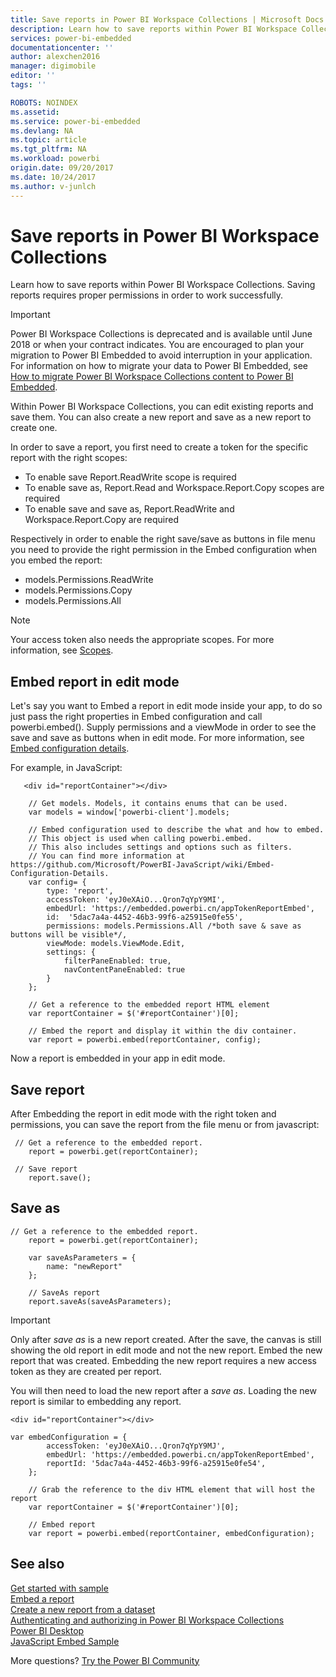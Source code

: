 ```yaml
---
title: Save reports in Power BI Workspace Collections | Microsoft Docs
description: Learn how to save reports within Power BI Workspace Collections. This requires proper permissions in order to work successfully.
services: power-bi-embedded
documentationcenter: ''
author: alexchen2016
manager: digimobile
editor: ''
tags: ''

ROBOTS: NOINDEX
ms.assetid: 
ms.service: power-bi-embedded
ms.devlang: NA
ms.topic: article
ms.tgt_pltfrm: NA
ms.workload: powerbi
origin.date: 09/20/2017
ms.date: 10/24/2017
ms.author: v-junlch
---
```

# Save reports in Power BI Workspace Collections

Learn how to save reports within Power BI Workspace Collections. Saving reports requires proper permissions in order to work successfully.

> [!IMPORTANT]
> Power BI Workspace Collections is deprecated and is available until June 2018 or when your contract indicates. You are encouraged to plan your migration to Power BI Embedded to avoid interruption in your application. For information on how to migrate your data to Power BI Embedded, see [How to migrate Power BI Workspace Collections content to Power BI Embedded](https://powerbi.microsoft.com/documentation/powerbi-developer-migrate-from-powerbi-embedded/).

Within Power BI Workspace Collections, you can edit existing reports and save them. You can also create a new report and save as a new report to create one.

In order to save a report, you first need to create a token for the specific report with the right scopes:

- To enable save Report.ReadWrite scope is required
- To enable save as, Report.Read and Workspace.Report.Copy scopes are required
- To enable save and save as, Report.ReadWrite and Workspace.Report.Copy are required

Respectively in order to enable the right save/save as buttons in file menu you need to provide the right permission in the Embed configuration when you embed the report:

- models.Permissions.ReadWrite
- models.Permissions.Copy
- models.Permissions.All

> [!NOTE]
> Your access token also needs the appropriate scopes. For more information, see [Scopes](app-token-flow.md#scopes).

## Embed report in edit mode

Let's say you want to Embed a report in edit mode inside your app, to do so just pass the right properties in Embed configuration and call powerbi.embed(). Supply permissions and a viewMode in order to see the save and save as buttons when in edit mode. For more information, see [Embed configuration details](https://github.com/Microsoft/PowerBI-JavaScript/wiki/Embed-Configuration-Details).

For example, in JavaScript:

```
   <div id="reportContainer"></div>

    // Get models. Models, it contains enums that can be used.
    var models = window['powerbi-client'].models;

    // Embed configuration used to describe the what and how to embed.
    // This object is used when calling powerbi.embed.
    // This also includes settings and options such as filters.
    // You can find more information at https://github.com/Microsoft/PowerBI-JavaScript/wiki/Embed-Configuration-Details.
    var config= {
        type: 'report',
        accessToken: 'eyJ0eXAiO...Qron7qYpY9MI',
        embedUrl: 'https://embedded.powerbi.cn/appTokenReportEmbed',
        id:  '5dac7a4a-4452-46b3-99f6-a25915e0fe55',
        permissions: models.Permissions.All /*both save & save as buttons will be visible*/,
        viewMode: models.ViewMode.Edit,
        settings: {
            filterPaneEnabled: true,
            navContentPaneEnabled: true
        }
    };

    // Get a reference to the embedded report HTML element
    var reportContainer = $('#reportContainer')[0];

    // Embed the report and display it within the div container.
    var report = powerbi.embed(reportContainer, config);
```

Now a report is embedded in your app in edit mode.

## Save report

After Embedding the report in edit mode with the right token and permissions, you can save the report from the file menu or from javascript:

```
 // Get a reference to the embedded report.
    report = powerbi.get(reportContainer);

 // Save report
    report.save();
```

## Save as

```
// Get a reference to the embedded report.
    report = powerbi.get(reportContainer);
    
    var saveAsParameters = {
        name: "newReport"
    };

    // SaveAs report
    report.saveAs(saveAsParameters);
```

> [!IMPORTANT]
> Only after *save as* is a new report created. After the save, the canvas is still showing the old report in edit mode and not the new report. Embed the new report that was created. Embedding the new report requires a new access token as they are created per report.

You will then need to load the new report after a *save as*. Loading the new report is similar to embedding any report.

```
<div id="reportContainer"></div>
  
var embedConfiguration = {
        accessToken: 'eyJ0eXAiO...Qron7qYpY9MJ',
        embedUrl: 'https://embedded.powerbi.cn/appTokenReportEmbed',
        reportId: '5dac7a4a-4452-46b3-99f6-a25915e0fe54',
    };
    
    // Grab the reference to the div HTML element that will host the report
    var reportContainer = $('#reportContainer')[0];

    // Embed report
    var report = powerbi.embed(reportContainer, embedConfiguration);
```

## See also

[Get started with sample](get-started-sample.md)  
[Embed a report](embed-report.md)  
[Create a new report from a dataset](create-report-from-dataset.md)  
[Authenticating and authorizing in Power BI Workspace Collections](app-token-flow.md)  
[Power BI Desktop](https://powerbi.microsoft.com/documentation/powerbi-desktop-get-the-desktop/)  
[JavaScript Embed Sample](https://microsoft.github.io/PowerBI-JavaScript/demo/)  

More questions? [Try the Power BI Community](http://community.powerbi.com/)


